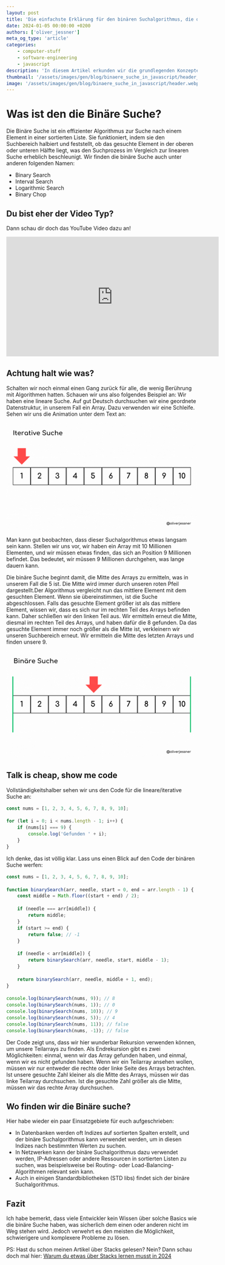 ```yaml
---
layout: post
title: 'Die einfachste Erklärung für den binären Suchalgorithmus, die du finden wirst.'
date: 2024-01-05 00:00:00 +0200
authors: ['oliver_jessner']
meta_og_type: 'article'
categories:
    - computer-stuff
    - software-engineering
    - javascript
description: 'In diesem Artikel erkunden wir die grundlegenden Konzepte der binären Suche. Wir visualisieren den Prozess und setzen es praktisch in JavaScript um.'
thumbnail: '/assets/images/gen/blog/binaere_suche_in_javascript/header_thumbnail.webp'
image: '/assets/images/gen/blog/binaere_suche_in_javascript/header.webp'
---
```


# Was ist den die Binäre Suche?

Die Binäre Suche ist ein effizienter Algorithmus zur Suche nach einem Element in einer sortierten Liste. Sie funktioniert, indem sie den Suchbereich halbiert und feststellt, ob das gesuchte Element in der oberen oder unteren Hälfte liegt, was den Suchprozess im Vergleich zur linearen Suche erheblich beschleunigt.
Wir finden die binäre Suche auch unter anderen folgenden Namen:

-   Binary Search
-   Interval Search
-   Logarithmic Search
-   Binary Chop

## Du bist eher der Video Typ?

Dann schau dir doch das YouTube Video dazu an!

<iframe width="560" height="315" src="https://www.youtube.com/embed/B9XRnTtAWiA?si=GpogdKE6FtM8iiZl" title="YouTube video player" frameborder="0" allow="accelerometer; autoplay; clipboard-write; encrypted-media; gyroscope; picture-in-picture; web-share" allowfullscreen></iframe>

## Achtung halt wie was?

Schalten wir noch einmal einen Gang zurück für alle, die wenig Berührung mit Algorithmen hatten. Schauen wir uns also folgendes Beispiel an: Wir haben eine lineare Suche. Auf gut Deutsch durchsuchen wir eine geordnete Datenstruktur, in unserem Fall ein Array. Dazu verwenden wir eine Schleife. Sehen wir uns die Animation unter dem Text an:

![Eine animation einer linearen suche](/assets/images/gen/blog/binaere_suche_in_javascript/iterative_search_animation.gif)

Man kann gut beobachten, dass dieser Suchalgorithmus etwas langsam sein kann. Stellen wir uns vor, wir haben ein Array mit 10 Millionen Elementen, und wir müssen etwas finden, das sich an Position 9 Millionen befindet. Das bedeutet, wir müssen 9 Millionen durchgehen, was lange dauern kann.

Die binäre Suche beginnt damit, die Mitte des Arrays zu ermitteln, was in unserem Fall die 5 ist. Die Mitte wird immer durch unseren roten Pfeil dargestellt.Der Algorithmus vergleicht nun das mittlere Element mit dem gesuchten Element. Wenn sie übereinstimmen, ist die Suche abgeschlossen. Falls das gesuchte Element größer ist als das mittlere Element, wissen wir, dass es sich nur im rechten Teil des Arrays befinden kann. Daher schließen wir den linken Teil aus.
Wir ermitteln erneut die Mitte, diesmal im rechten Teil des Arrays, und haben dafür die 8 gefunden. Da das gesuchte Element immer noch größer als die Mitte ist, verkleinern wir unseren Suchbereich erneut. Wir ermitteln die Mitte des letzten Arrays und finden unsere 9.

![Eine einer binären suche](/assets/images/gen/blog/binaere_suche_in_javascript/binaere_suche_animation.gif)

## Talk is cheap, show me code

Vollständigkeitshalber sehen wir uns den Code für die lineare/iterative Suche an:

```javascript
const nums = [1, 2, 3, 4, 5, 6, 7, 8, 9, 10];

for (let i = 0; i < nums.length - 1; i++) {
    if (nums[i] === 9) {
        console.log('Gefunden ' + i);
    }
}
```

Ich denke, das ist völlig klar. Lass uns einen Blick auf den Code der binären Suche werfen:

```javascript
const nums = [1, 2, 3, 4, 5, 6, 7, 8, 9, 10];

function binarySearch(arr, needle, start = 0, end = arr.length - 1) {
    const middle = Math.floor((start + end) / 2);

    if (needle === arr[middle]) {
        return middle;
    }
    if (start >= end) {
        return false; // -1
    }

    if (needle < arr[middle]) {
        return binarySearch(arr, needle, start, middle - 1);
    }

    return binarySearch(arr, needle, middle + 1, end);
}

console.log(binarySearch(nums, 9)); // 8
console.log(binarySearch(nums, 1)); // 0
console.log(binarySearch(nums, 10)); // 9
console.log(binarySearch(nums, 5)); // 4
console.log(binarySearch(nums, 11)); // false
console.log(binarySearch(nums, -1)); // false
```

Der Code zeigt uns, dass wir hier wunderbar Rekursion verwenden können, um unsere Teilarrays zu finden. Als Endrekursion gibt es zwei Möglichkeiten: einmal, wenn wir das Array gefunden haben, und einmal, wenn wir es nicht gefunden haben. Wenn wir ein Teilarray ansehen wollen, müssen wir nur entweder die rechte oder linke Seite des Arrays betrachten. Ist unsere gesuchte Zahl kleiner als die Mitte des Arrays, müssen wir das linke Teilarray durchsuchen. Ist die gesuchte Zahl größer als die Mitte, müssen wir das rechte Array durchsuchen.

## Wo finden wir die Binäre suche?

Hier habe wieder ein paar Einsatzgebiete für euch aufgeschrieben:

-   In Datenbanken werden oft Indizes auf sortierten Spalten erstellt, und der binäre Suchalgorithmus kann verwendet werden, um in diesen Indizes nach bestimmten Werten zu suchen.
-   In Netzwerken kann der binäre Suchalgorithmus dazu verwendet werden, IP-Adressen oder andere Ressourcen in sortierten Listen zu suchen, was beispielsweise bei Routing- oder Load-Balancing-Algorithmen relevant sein kann.
-   Auch in einigen Standardbibliotheken (STD libs) findet sich der binäre Suchalgorithmus.

## Fazit

Ich habe bemerkt, dass viele Entwickler kein Wissen über solche Basics wie die binäre Suche haben, was sicherlich dem einen oder anderen nicht im Weg stehen wird. Jedoch verwehrt es den meisten die Möglichkeit, schwierigere und komplexere Probleme zu lösen.

PS: Hast du schon meinen Artikel über Stacks gelesen? Nein? Dann schau doch mal hier: [Warum du etwas über Stacks lernen musst in 2024](https://oliverjessner.at/blog/2024-01-02-stack_und_queue_in_javascript/)
